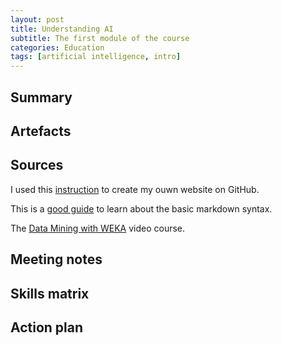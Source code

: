 ```yaml
---
layout: post
title: Understanding AI
subtitle: The first module of the course
categories: Education
tags: [artificial intelligence, intro]
---
```



## Summary

## Artefacts

## Sources

I used this [instruction](https://www.youtube.com/watch?v=TRIys0HLJuU) to create my ouwn website on GitHub.

This is a [good guide](https://www.markdownguide.org/basic-syntax/) to learn about the basic markdown syntax.

The [Data Mining with WEKA](https://youtu.be/LcHw2ph6bss) video course.
## Meeting notes

## Skills matrix

## Action plan 
